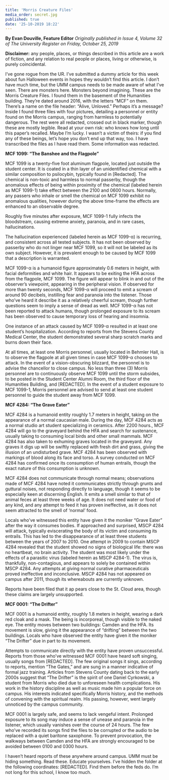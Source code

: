 ```yaml
---
title: 'Morris Creature Files'
media_order: secret.jpg
published: true
date: '25-10-2019 18:22'
---
```


**By Evan Douville, Feature Editor** _Originally published in Issue 4, Volume 32 of The University Register on Friday, October 25, 2019_

**Disclaimer:** any people, places, or things described in this article are a work of fiction, and any relation to real people or places, living or otherwise, is purely coincidental.

I’ve gone rogue from the UR. I’ve submitted a dummy article for this week about fun Halloween events in hopes they wouldn’t find this article. I don’t have much time, but the UMM campus needs to be made aware of what I’ve seen. There are monsters here. Monsters beyond imagining. These are the Morris Creature Files. I found them in the basement of the Humanities building. They’re dated around 2016, with the letters “MCF” on them. There’s a name on the file header: “Alive, Unloved.”  Perhaps it’s a message? Inside I found three files with four pictures, detailing a personnel or entity found on the Morris campus, ranging from harmless to potentially dangerous. The rest were all redacted, crossed out in black marker, though these are mostly legible. Read at your own risk: who knows how long until this paper’s recalled. Maybe I’m lucky. I wasn’t a victim of theirs: if you find any of these beings, let’s hope you don’t end up that way, too. I have transcribed the files as I have read them. Some information was redacted.

**MCF 1099: “The Banshee and the Flagpole”**

MCF 1099 is a twenty-five foot aluminum flagpole, located just outside the student center. It is coated in a thin layer of an unidentified chemical with a similar composition to psilocybin, typically found in [Redacted]. The chemical is non-toxic and harmless to normal passerby, though the anomalous effects of being within proximity of the chemical (labeled herein as MCF 1099-1) take effect between the 2100 and 0600 hours. Normally, any passers who inhale or smell the chemical on MCF 1099 exhibit no anomalous qualities, however during the above time-frame the effects are enhanced to an observable degree. 

Roughly five minutes after exposure, MCF 1099-1 fully infects the bloodstream, causing extreme anxiety, paranoia, and in rare cases, hallucinations. 

The hallucination experienced (labeled herein as MCF 1099-α) is recurring, and consistent across all tested subjects. It has not been observed by passerby who do not linger near MCF 1099, so it will not be labeled as its own subject. However, it is prevalent enough to be caused by MCF 1099 that a description is warranted. 

MCF 1099-α is a humanoid figure approximately 0.6 meters in height, with facial deformities and white hair. It appears to be exiting the HFA across from the flagpole, MCF 1099. The figure will appear to blink in and out of the observer’s viewpoint, appearing in the peripheral vision. If observed for more than twenty seconds, MCF 1099-α will proceed to emit a scream of around 90 decibels, instilling fear and paranoia into the listener. Those who’ve heard it describe it as a relatively cheerful scream, though further questions seem to imply a sense of dread as well. MCF 1099-α has not been reported to attack humans, though prolonged exposure to its scream has been observed to cause temporary loss of hearing and insomnia. 

One instance of an attack caused by MCF 1099-α resulted in at least one student’s hospitalization. According to reports from the Stevens County Medical Center, the student demonstrated several sharp scratch marks and burns down their face. 


At all times, at least one Morris personnel, usually located in Behmler Hall, is to observe the flagpole at all given times in case MCF 1099-α chooses to attack. In the event of a vision-obscuring blizzard, the personnel is to advise the chancellor to close campus. No less than three (3) Morris personnel are to continuously observe MCF 1099 until the storm subsides, to be posted in the Student Center Alumni Room, the third floor of the Humanities Building, and [REDACTED]. In the event of a student exposure to MCF 1099-1, Morris personnel are advised to send at least one student personnel to guide the student away from MCF 1099.

**MCF 4284: “The Grave Eater”**

MCF 4284 is a humanoid entity roughly 1.7 meters in height, taking on the appearance of a normal caucasian male. During the day, MCF 4284 acts as a normal studio art student specializing in ceramics. After 2200 hours., MCF 4284 will go to the graveyard behind the HFA and search for sustenance, usually taking to consuming local birds and other small mammals. MCF 4284 has also taken to exhuming graves located in the graveyard. Any graves it digs up will be swiftly replaced
with fresh dirt and grass, giving the illusion of an undisturbed grave. MCF 4284 has been observed with markings of blood along its face and torso. A survey conducted on MCF 4284 has confirmed once its consumption of human entrails, though the exact nature of this consumption is unknown.

MCF 4284 does not communicate through normal means; observations made of MCF 4284 have noted it communicates strictly through grunts and guttural noises, not responding directly to language, though it seems to be especially keen at discerning English. It emits a smell similar to that of animal feces at least three weeks of age. It does not need water or food of any kind, and any attempt to feed it has proven ineffective, as it does not seem attracted to the smell of ‘normal’ food.

Locals who’ve witnessed this entity have given it the moniker “Grave Eater” after the way it consumes bodies. If approached and surprised, MSCP 4284 will attack, typically eviscerating the body of its victim and consuming its entrails. This has led to the disappearance of at least three students between the years of 2007 to 2010. One attempt in 2009 to contain MSCP 4284 revealed that the student showed no signs of biological life: there was no heartbeat, no brain activity. The student was most likely under the effects of a parasitic virus (labeled herein as MSCP 4284-1). The virus is, thankfully, non-contagious, and appears to solely be contained within MSCP 4284. Any attempts at giving normal curative pharmaceuticals proved ineffective and inconclusive. MSCP 4284 has not appeared on campus after 2011, though its whereabouts are currently unknown.

Reports have been filed that it ap pears close to the St. Cloud area, though these claims are largely unsupported.

**MCF 0001: “The Drifter”**

MCF 0001 is a humanoid entity, roughly 1.8 meters in height, wearing a dark red cloak and a mask. The being is incorporeal, though visible to the naked eye. The entity moves between two buildings: Camden and the HFA. Its movement is slow, giving it the appearance of “drifting” between the two buildings. Locals who have observed the entity have given it the moniker “The Drifter” due in part to its movement. 

Attempts to communicate directly with the entity have proven unsuccessful. Reports from those who’ve witnessed MCF 0001 have heard soft singing, usually songs from [REDACTED]. The few original songs it sings, according to reports, mention “The Gates,” and are sung in a manner indicative of formal jazz training. Articles from Stevens County dating back to the early 2000s suggest that “The Drifter” is the spirit of one Daniel Cyrkowski, a student from Morris who died due to unforeseen health complications. His work in the history discipline as well as music made him a popular force on campus. His interests indicated specifically Morris history, and the methods of convening with the spiritual realm. His passing, however, went largely unnoticed by the campus community.

MCF 0001 is largely safe, and seems to lack vengeful intent. Prolonged exposure to its song may induce a sense of unease and paranoia in the listener, which usually vanishes over the course of 24 hours. The few who’ve recorded its songs find the files to be corrupted or the audio to be replaced with a quiet baritone saxophone. To prevent provocation, the walkways between Camden and the HFA are strongly encouraged to be avoided between 0100 and 0300 hours.

I haven’t heard reports of these anywhere around campus. UMM must be hiding something. Read these. Educate yourselves. I’ve hidden the folder at the following coordinates: [REDACTED]. Find them before the feds do. I’m not long for this school, I know too much.